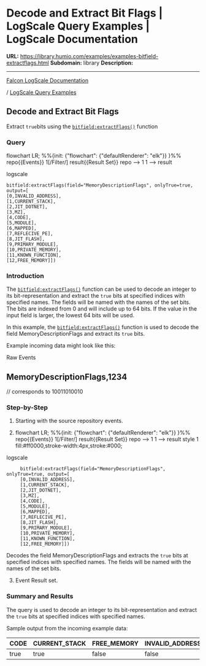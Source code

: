 # Decode and Extract Bit Flags  | LogScale Query Examples | LogScale Documentation

**URL:** https://library.humio.com/examples/examples-bitfield-extractflags.html
**Subdomain:** library
**Description:** 

---

[Falcon LogScale Documentation](https://library.humio.com)

/ [LogScale Query Examples](examples.html)

## Decode and Extract Bit Flags 

Extract `true`bits using the [`bitfield:extractFlags()`](https://library.humio.com/data-analysis/functions-bitfield-extractflags.html) function 

### Query

flowchart LR; %%{init: {"flowchart": {"defaultRenderer": "elk"}} }%% repo{{Events}} 1[/Filter/] result{{Result Set}} repo --> 1 1 --> result

logscale
    
    
    bitfield:extractFlags(field="MemoryDescriptionFlags", onlyTrue=true, output=[
    [0,INVALID_ADDRESS],
    [1,CURRENT_STACK],
    [2,JIT_DOTNET],
    [3,MZ],
    [4,CODE],
    [5,MODULE],
    [6,MAPPED],
    [7,REFLECIVE_PE],
    [8,JIT_FLASH],
    [9,PRIMARY_MODULE],
    [10,PRIVATE_MEMORY],
    [11,KNOWN_FUNCTION],
    [12,FREE_MEMORY]])

### Introduction

The [`bitfield:extractFlags()`](https://library.humio.com/data-analysis/functions-bitfield-extractflags.html) function can be used to decode an integer to its bit-representation and extract the `true` bits at specified indices with specified names. The fields will be named with the names of the set bits. The bits are indexed from 0 and will include up to 64 bits. If the value in the input field is larger, the lowest 64 bits will be used. 

In this example, the [`bitfield:extractFlags()`](https://library.humio.com/data-analysis/functions-bitfield-extractflags.html) function is used to decode the field MemoryDescriptionFlags and extract its `true` bits. 

Example incoming data might look like this: 

Raw Events

MemoryDescriptionFlags,1234  
---  
// corresponds to 10011010010  
  
### Step-by-Step

  1. Starting with the source repository events.

  2. flowchart LR; %%{init: {"flowchart": {"defaultRenderer": "elk"}} }%% repo{{Events}} 1[/Filter/] result{{Result Set}} repo --> 1 1 --> result style 1 fill:#ff0000,stroke-width:4px,stroke:#000;

logscale
         
         bitfield:extractFlags(field="MemoryDescriptionFlags", onlyTrue=true, output=[
         [0,INVALID_ADDRESS],
         [1,CURRENT_STACK],
         [2,JIT_DOTNET],
         [3,MZ],
         [4,CODE],
         [5,MODULE],
         [6,MAPPED],
         [7,REFLECIVE_PE],
         [8,JIT_FLASH],
         [9,PRIMARY_MODULE],
         [10,PRIVATE_MEMORY],
         [11,KNOWN_FUNCTION],
         [12,FREE_MEMORY]])

Decodes the field MemoryDescriptionFlags and extracts the `true` bits at specified indices with specified names. The fields will be named with the names of the set bits. 

  3. Event Result set.




### Summary and Results

The query is used to decode an integer to its bit-representation and extract the `true` bits at specified indices with specified names. 

Sample output from the incoming example data: 

CODE| CURRENT_STACK| FREE_MEMORY| INVALID_ADDRESS| JIT_DOTNET| JIT_FLASH| KNOWN_FUNCTION| MAPPED| MODULE| MZ| PRIMARY_MODULE| PRIVATE_MEMORY| REFLECIVE_PE  
---|---|---|---|---|---|---|---|---|---|---|---|---  
true| true| false| false| false| false| false| true| false| false| false| true| true
